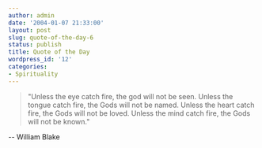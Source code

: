 ```yaml
---
author: admin
date: '2004-01-07 21:33:00'
layout: post
slug: quote-of-the-day-6
status: publish
title: Quote of the Day
wordpress_id: '12'
categories:
- Spirituality
---
```

<blockquote>"Unless the eye catch fire, the god will not be seen.
Unless the tongue catch fire, the Gods will not be named.
Unless the heart catch fire, the Gods will not be loved.
Unless the mind catch fire,  the Gods will not be known."</blockquote>
-- William Blake

